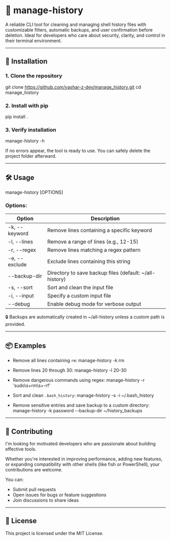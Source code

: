 # 🧹 manage-history

A reliable CLI tool for cleaning and managing shell history files with customizable filters, automatic backups, and user confirmation before deletion. Ideal for developers who care about security, clarity, and control in their terminal environment.

---

## 🚀 Installation

### 1. Clone the repository

git clone https://github.com/yashar-z-dev/manage_history.git
cd manage_history

### 2. Install with pip

pip install .

### 3. Verify installation

manage-history -h

If no errors appear, the tool is ready to use. You can safely delete the project folder afterward.

---

## 🛠️ Usage

manage-history [OPTIONS]

### Options:

| Option | Description |
|--------|-------------|
| -k, --keyword | Remove lines containing a specific keyword |
| -l, --lines | Remove a range of lines (e.g., 12-15) |
| -r, --regex | Remove lines matching a regex pattern |
| -e, --exclude | Exclude lines containing this string |
| --backup-dir | Directory to save backup files (default: ~/all-history) |
| -s, --sort | Sort and clean the input file |
| -i, --input | Specify a custom input file |
| --debug | Enable debug mode for verbose output |

🔒 Backups are automatically created in ~/all-history unless a custom path is provided.

---

## 📦 Examples

- Remove all lines containing `rm`:
  manage-history -k rm

- Remove lines 20 through 30:
  manage-history -l 20-30

- Remove dangerous commands using regex:
  manage-history -r 'sudo\s+rm\s+-rf'

- Sort and clean `.bash_history`:
  manage-history -s -i ~/.bash_history

- Remove sensitive entries and save backup to a custom directory:
  manage-history -k password --backup-dir ~/history_backups

---

## 🤝 Contributing

I'm looking for motivated developers who are passionate about building effective tools.

Whether you're interested in improving performance, adding new features, or expanding compatibility with other shells (like fish or PowerShell), your contributions are welcome.

You can:
- Submit pull requests
- Open issues for bugs or feature suggestions
- Join discussions to share ideas

---

## 📄 License

This project is licensed under the MIT License.
